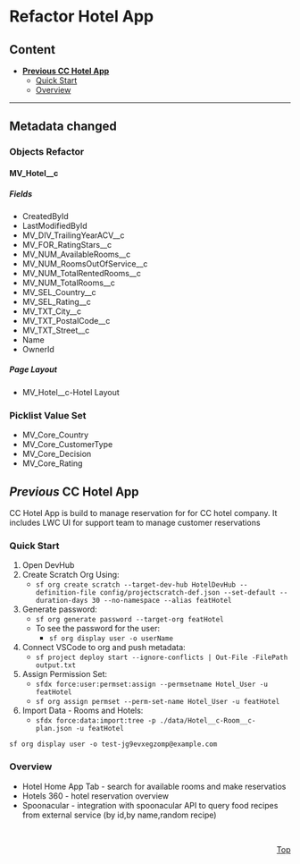 # Refactor Hotel App

## Content

- [**Previous CC Hotel App**](#previous-cc-hotel-app)
  - [Quick Start](#quick-start)
  - [Overview](#overview)

---

## Metadata changed

### Objects Refactor

#### MV_Hotel__c

##### Fields

- CreatedById
- LastModifiedById
- MV_DIV_TrailingYearACV__c
- MV_FOR_RatingStars__c
- MV_NUM_AvailableRooms__c
- MV_NUM_RoomsOutOfService__c
- MV_NUM_TotalRentedRooms__c
- MV_NUM_TotalRooms__c
- MV_SEL_Country__c
- MV_SEL_Rating__c
- MV_TXT_City__c
- MV_TXT_PostalCode__c
- MV_TXT_Street__c
- Name
- OwnerId

##### Page Layout

- MV_Hotel__c-Hotel Layout


### Picklist Value Set

- MV_Core_Country
- MV_Core_CustomerType
- MV_Core_Decision
- MV_Core_Rating

## _Previous_ CC Hotel App

CC Hotel App is build to manage reservation for for CC hotel company. It includes LWC UI for support team to manage customer reservations

### Quick Start

1. Open DevHub
2. Create Scratch Org Using: 
    - `sf org create scratch --target-dev-hub HotelDevHub --definition-file config/projectscratch-def.json --set-default --duration-days 30 --no-namespace --alias featHotel`
3. Generate password: 
    - `sf org generate password --target-org featHotel`
    - To see the password for the user: 
      - `sf org display user -o userName`
4. Connect VSCode to org and push metadata:
    - `sf project deploy start --ignore-conflicts | Out-File -FilePath output.txt`
5. Assign Permission Set: 
    - `sfdx force:user:permset:assign --permsetname Hotel_User -u featHotel`
    - `sf org assign permset --perm-set-name Hotel_User -u featHotel`
6. Import Data - Rooms and Hotels: 
    - `sfdx force:data:import:tree -p ./data/Hotel__c-Room__c-plan.json -u featHotel`

`sf org display user -o test-jg9evxegzomp@example.com`
<!--- Open DevHub
- Create Scratch Org using `sfdx force:org:create -f project-scratch-def.json -a MyScratchOrg`
- Push metadata `sfdx force:source:push -u MyScratchOrg -f`
- Assign Permission Set `sfdx force:user:permset:assign --permsetname Hotel_User -u MyScratchOrg`
- Import Data - Rooms and Hotels `sfdx force:data:import:tree -p ./data/Hotel__c-Room__c-plan.json -u MyScratchOrg`
- Import Data - Contacts `sfdx force:data:import:tree -p ./data/export-contact-Contact-plan.json -u MyScratchOrg`
- **Open Hotel App and explore!**-->

### Overview

- Hotel Home App Tab - search for available rooms and make reservatios
- Hotels 360 - hotel reservation overview
- Spoonacular - integration with spoonacular API to query food recipes from external service (by id,by name,random recipe)

<br>
<div align="right">

[Top](#refactor-hotel-app)
</div>